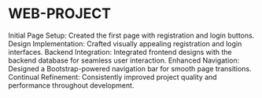 # WEB-PROJECT
Initial Page Setup: Created the first page with registration and login buttons.
Design Implementation: Crafted visually appealing registration and login interfaces.
Backend Integration: Integrated frontend designs with the backend database for seamless user interaction.
Enhanced Navigation: Designed a Bootstrap-powered navigation bar for smooth page transitions.
Continual Refinement: Consistently improved project quality and performance throughout development.
